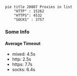 
```mermaid
pie title 20807 Proxies in list
    "HTTP" : 15262
    "HTTPS": 4532
    "SOCKS" : 3757
```

### Some Info
#### Average Timeout

- mixed: 4.5s
- http: 2.5s
- https: 7.7s
- socks: 6.4s